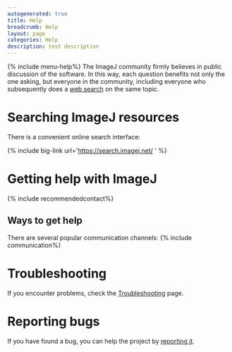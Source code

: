 ```yaml
---
autogenerated: true
title: Help
breadcrumb: Help
layout: page
categories: Help
description: test description
---
```


{% include menu-help%}
The ImageJ community firmly believes in public discussion of the software. In this way, each question benefits not only the one asking, but everyone in the community, including everyone who subsequently does a [web search](http://search.imagej.net/) on the same topic.

# Searching ImageJ resources

There is a convenient online search interface:

{% include big-link url='https://search.imagej.net/ ' %}

# Getting help with ImageJ

{% include recommendedcontact%}


## Ways to get help

There are several popular communication channels: {% include communication%}


# Troubleshooting

If you encounter problems, check the [Troubleshooting](Troubleshooting "wikilink") page.

# Reporting bugs

If you have found a bug, you can help the project by [reporting it](Report_a_Bug "wikilink").


